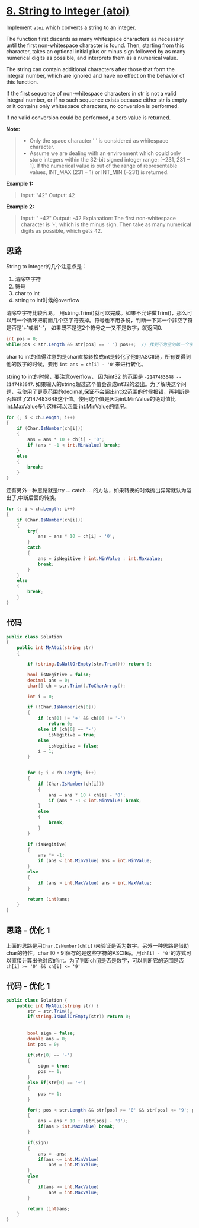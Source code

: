 # [8. String to Integer (atoi)](https://leetcode.com/problems/string-to-integer-atoi/)

Implement `atoi` which converts a string to an integer.

The function first discards as many whitespace characters as necessary until the first non-whitespace character is found. Then, starting from this character, takes an optional initial plus or minus sign followed by as many numerical digits as possible, and interprets them as a numerical value.

The string can contain additional characters after those that form the integral number, which are ignored and have no effect on the behavior of this function.

If the first sequence of non-whitespace characters in str is not a valid integral number, or if no such sequence exists because either str is empty or it contains only whitespace characters, no conversion is performed.

If no valid conversion could be performed, a zero value is returned.

**Note:**

> * Only the space character ' ' is considered as whitespace character.
> * Assume we are dealing with an environment which could only store integers within the 32-bit signed integer range: [−231,  231 − 1]. If the numerical value is out of the range of representable values, INT_MAX (231 − 1) or INT_MIN (−231) is returned.

**Example 1:**

> Input: "42"
> Output: 42

**Example 2:**

> Input: "   -42"
> Output: -42
> Explanation: The first non-whitespace character is '-', which is the minus sign.
> Then take as many numerical digits as possible, which gets 42.

## 思路

String to integer的几个注意点是：

1. 清除空字符
2. 符号
3. char to int
4. string to int时候的overflow

清除空字符比较容易， 用string.Trim()就可以完成。如果不允许做Trim()，那么可以用一个循环把前面几个空字符去掉。符号也不用多说，判断一下第一个非空字符是否是'+'或者'-'， 如果既不是这2个符号之一又不是数字，就返回0.

```csharp
int pos = 0;
while(pos < str.Length && str[pos] == ' ') pos++;  // 找到不为空的第一个字符串
```

char to int的值得注意的是char直接转换成int是转化了他的ASCII码，所有要得到他的数字的时候，要用 `int ans = ch[i] - '0'`来进行转化。

string to int的时候，要注意overflow， 因为int32 的范围是 `-2147483648 -- 2147483647`. 如果输入的string超过这个值会造成int32的溢出。为了解决这个问题，我使用了更宽范围的decimal,保证不会超出int32范围的时候报错，再判断是否超过了2147483648这个值。使用这个值是因为int.MinValue的绝对值比int.MaxValue多1.这样可以涵盖 int.MinValue的情况。

```csharp
for (; i < ch.Length; i++)
{
    if (Char.IsNumber(ch[i]))
    {
        ans = ans * 10 + ch[i] - '0';
        if (ans * -1 < int.MinValue) break;
    }
    else
    {
        break;
    }
}
```

还有另外一种思路就是try ... catch ... 的方法，如果转换的时候抛出异常就认为溢出了,中断后面的转换。

```csharp
for (; i < ch.Length; i++)
{
    if (Char.IsNumber(ch[i]))
    {
        try{
            ans = ans * 10 + ch[i] - '0';
        }
        catch
        {
            ans = isNegitive ? int.MinValue : int.MaxValue;
            break;
        }
    }
    else
    {
        break;
    }
}
```

## 代码

```csharp
public class Solution
{
    public int MyAtoi(string str)
    {

        if (string.IsNullOrEmpty(str.Trim())) return 0;

        bool isNegitive = false;
        decimal ans = 0;
        char[] ch = str.Trim().ToCharArray();

        int i = 0;

        if (!Char.IsNumber(ch[0]))
        {
            if (ch[0] != '+' && ch[0] != '-')
                return 0;
            else if (ch[0] == '-')
                isNegitive = true;
            else
                isNegitive = false;
            i = 1;
        }


        for (; i < ch.Length; i++)
        {
            if (Char.IsNumber(ch[i]))
            {
                ans = ans * 10 + ch[i] - '0';
                if (ans * -1 < int.MinValue) break;
            }
            else
            {
                break;
            }
        }

        if (isNegitive)
        {
            ans *= -1;
            if (ans < int.MinValue) ans = int.MinValue;
        }
        else
        {
            if (ans > int.MaxValue) ans = int.MaxValue;
        }

        return (int)ans;
    }
}
```

## 思路 - 优化 1

上面的思路是用`Char.IsNumber(ch[i])`来验证是否为数字。另外一种思路是借助char的特性，char [0 - 9]保存的是这些字符的ASCII码。用`ch[i] - '0'`的方式可以直接计算出他对应的int。为了判断ch[i]是否是数字，可以判断它的范围是否 `ch[i] >= '0' && ch[i] <= '9'`

## 代码 - 优化 1

```csharp
public class Solution {
    public int MyAtoi(string str) {
        str = str.Trim();
        if(string.IsNullOrEmpty(str)) return 0;
        
        
        bool sign = false;
        double ans = 0;
        int pos = 0;

        if(str[0] == '-')
        {
            sign = true;
            pos += 1;
        }
        else if(str[0] == '+')
        {
            pos += 1;
        }

        for(; pos < str.Length && str[pos] >= '0' && str[pos] <= '9'; pos++ )
        {
            ans = ans * 10 + (str[pos] - '0');
            if(ans > int.MaxValue) break;
        }

        if(sign)
        {
            ans = -ans;
            if(ans <= int.MinValue)
                ans = int.MinValue;
        }
        else
        {
            if(ans >= int.MaxValue)
                ans = int.MaxValue;
        }

        return (int)ans;
    }
}
```
